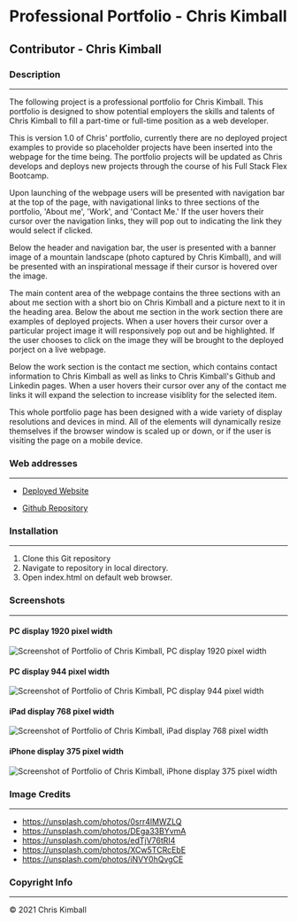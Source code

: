 # Professional Portfolio - Chris Kimball


## Contributor - Chris Kimball


### Description
---------------
The following project is a professional portfolio for Chris Kimball. 
This portfolio is designed to show potential employers the skills and talents of Chris Kimball to fill a part-time or full-time position as a web developer.  

This is version 1.0 of Chris' portfolio, currently there are no deployed project examples to provide so placeholder projects have been inserted into the webpage for the time being.
The portfolio projects will be updated as Chris develops and deploys new projects through the course of his Full Stack Flex Bootcamp.

Upon launching of the webpage users will be presented with navigation bar at the top of the page, with navigational links to three sections of the portfolio, 'About me', 'Work', and 'Contact Me.'
If the user hovers their cursor over the navigation links, they will pop out to indicating the link they would select if clicked.

Below the header and navigation bar, the user is presented with a banner image of a mountain landscape (photo captured by Chris Kimball), and will be presented with an inspirational message if their cursor is hovered over the image.

The main content area of the webpage contains the three sections with an about me section with a short bio on Chris Kimball and a picture next to it in the heading area. Below the about me section in the work section there are examples of deployed projects. When a user hovers their cursor over a particular project image it will responsively pop out and be highlighted. If the user chooses to click on the image they will be brought to the deployed porject on a live webpage.

Below the work section is the contact me section, which contains contact information to Chris Kimball as well as links to Chris Kimball's Github and Linkedin pages. When a user hovers their cursor over any of the contact me links it will expand the selection to increase visiblity for the selected item.

This whole portfolio page has been designed with a wide variety of display resolutions and devices in mind. All of the elements will dynamically resize themselves if the browser window is scaled up or down, or if the user is visiting the page on a mobile device.

### Web addresses
---------------
*  [Deployed Website](https://chriskimball.github.io/crk-portfolio-19372/ "Portfolio of Chris Kimball")

*  [Github Repository](https://github.com/chriskimball/crk-portfolio-19372 "Github Repo")


### Installation
---------------
1. Clone this Git repository
2. Navigate to repository in local directory.
3. Open index.html on default web browser.


### Screenshots
---------------
#### PC display 1920 pixel width
![Screenshot of Portfolio of Chris Kimball, PC display 1920 pixel width](./assets/images/screenshots/pc_1920px_width.png)

#### PC display 944 pixel width
![Screenshot of Portfolio of Chris Kimball, PC display 944 pixel width](./assets/images/screenshots/pc_944px_width.png)

#### iPad display 768 pixel width
![Screenshot of Portfolio of Chris Kimball, iPad display 768 pixel width](./assets/images/screenshots/ipad_768x1024.png)

#### iPhone display 375 pixel width
![Screenshot of Portfolio of Chris Kimball, iPhone display 375 pixel width](./assets/images/screenshots/iphone_375x812.png)

### Image Credits
---------------
* https://unsplash.com/photos/0srr4lMWZLQ
* https://unsplash.com/photos/DEga33BYvmA
* https://unsplash.com/photos/edTjV76tRI4
* https://unsplash.com/photos/XCw5TCRcEbE
* https://unsplash.com/photos/iNVY0hQvgCE


### Copyright Info
---------------
© 2021 Chris Kimball